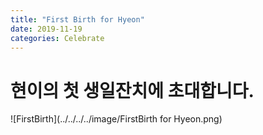 ```yaml
---
title: "First Birth for Hyeon"
date: 2019-11-19
categories: Celebrate
---
```


# **현이의 첫 생일잔치에 초대합니다.**

![FirstBirth](../../../../image/FirstBirth for Hyeon.png)
